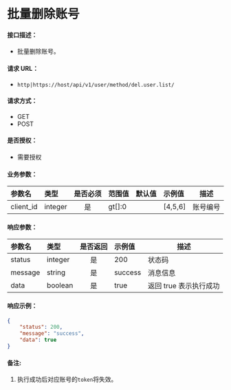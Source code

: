 # 批量删除账号

#### 接口描述：
- 批量删除账号。

#### 请求 URL：
- `http|https://host/api/v1/user/method/del.user.list/`

#### 请求方式：
- GET
- POST

#### 是否授权：
- 需要授权

#### 业务参数：
|参数名|类型|是否必须|范围值|默认值|示例值|描述|
|:----|:---|:---:|:-----|:-----|:-----|-----|
|client_id |integer |是 |gt[]:0 | |[4,5,6] |账号编号 |

#### 响应参数：
|参数名|类型|是否返回|示例值|描述|
|:-----|:-----|:---:|:-----|-----|
|status |integer |是 |200 |状态码 |
|message |string |是 |success |消息信息 |
|data |boolean |是 |true |返回 true 表示执行成功 |

#### 响应示例：
```json
{
    "status": 200,
    "message": "success",
    "data": true
}
```

#### 备注:
1. 执行成功后对应账号的`token`将失效。
